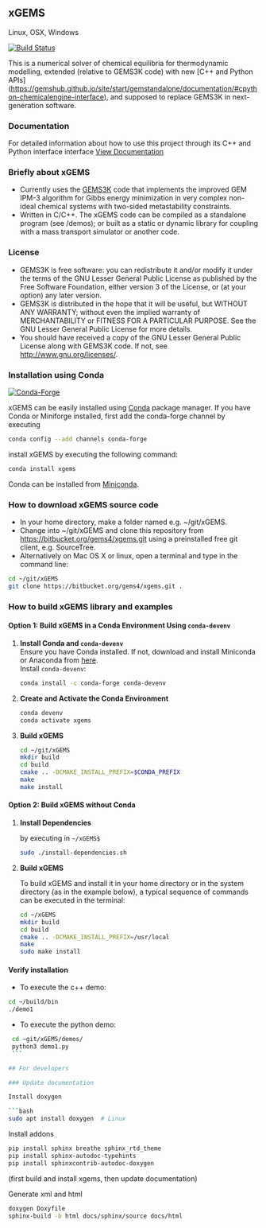 
## xGEMS 

Linux, OSX, Windows

[![Build Status](https://dev.azure.com/mirondanro/bitbuket/_apis/build/status/gems4.xgems?branchName=master)](https://dev.azure.com/mirondanro/bitbuket/_build/latest?definitionId=9&branchName=master)

This is a numerical solver of chemical equilibria for thermodynamic modelling, extended (relative to GEMS3K code) with new [C++ and Python APIs] (https://gemshub.github.io/site/start/gemstandalone/documentation/#cpython-chemicalengine-interface), and supposed to replace GEMS3K in next-generation software.  

### Documentation

For detailed information about how to use this project through its C++ and Python interface interface [View Documentation](https://xgems.readthedocs.io)

### Briefly about xGEMS

* Currently uses the [GEMS3K](https://bitbucket.org/gems4/gems3k) code that implements the improved GEM IPM-3 algorithm for Gibbs energy minimization in very complex non-ideal chemical systems with two-sided metastability constraints.
* Written in C/C++. The xGEMS code can be compiled as a standalone program (see /demos); or built as a static or dynamic library for coupling with a mass transport simulator or another code.

### License
* GEMS3K is free software: you can redistribute it and/or modify it under the terms of the GNU Lesser General Public License as published by the Free Software Foundation, either version 3 of the License, or (at your option) any later version.
* GEMS3K is distributed in the hope that it will be useful, but WITHOUT ANY WARRANTY; without even the implied warranty of MERCHANTABILITY or FITNESS FOR A PARTICULAR PURPOSE. See the GNU Lesser General Public License for more details.
* You should have received a copy of the GNU Lesser General Public License along with GEMS3K code. If not, see http://www.gnu.org/licenses/. 

### Installation using Conda 

[![Conda-Forge](https://img.shields.io/conda/vn/conda-forge/xgems?style=for-the-badge&logo=conda-forge)](https://anaconda.org/conda-forge/xgems)

xGEMS can be easily installed using [Conda](https://www.anaconda.com/docs/getting-started/miniconda/install) package manager. If you have Conda or Miniforge installed, first add the conda-forge channel by executing 

```bash
conda config --add channels conda-forge
```

install xGEMS by executing the following command:

```bash
conda install xgems
```

Conda can be installed from [Miniconda](https://conda.io/miniconda.html).

### How to download xGEMS source code

* In your home directory, make a folder named e.g. ~/git/xGEMS.
* Change into ~/git/xGEMS and clone this repository from https://bitbucket.org/gems4/xgems.git using a preinstalled free git client, e.g. SourceTree. 
* Alternatively on Mac OS X or linux, open a terminal and type in the command line:
```bash
cd ~/git/xGEMS
git clone https://bitbucket.org/gems4/xgems.git .
```

### How to build xGEMS library and examples

#### **Option 1: Build xGEMS in a Conda Environment Using `conda-devenv`**

1. **Install Conda and `conda-devenv`**  
   Ensure you have Conda installed. If not, download and install Miniconda or Anaconda from [here](https://docs.conda.io/en/latest/miniconda.html).  
   Install `conda-devenv`:
   ```bash
   conda install -c conda-forge conda-devenv
   ```

2. **Create and Activate the Conda Environment** 
   ```bash
   conda devenv
   conda activate xgems
   ```
3. **Build xGEMS**
   ```bash
   cd ~/git/xGEMS
   mkdir build
   cd build
   cmake .. -DCMAKE_INSTALL_PREFIX=$CONDA_PREFIX
   make
   make install
   ```

#### **Option 2: Build xGEMS without Conda**


1. **Install Dependencies**

   by executing in ```~/xGEMS$```
   
   ```bash
   sudo ./install-dependencies.sh
   ```

2. **Build xGEMS** 

   To build xGEMS and install it in your home directory or in the system directory (as in the example below), a typical sequence of commands can be executed in the terminal:
   
   ```sh
   cd ~/xGEMS
   mkdir build
   cd build
   cmake .. -DCMAKE_INSTALL_PREFIX=/usr/local
   make
   sudo make install
   ```

#### Verify installation

   * To execute the c++ demo:
   
   ```bash
   cd ~/build/bin
   ./demo1
   ```
   
   * To execute the python demo: 
   
   ```bash
    cd ~git/xGEMS/demos/
    python3 demo1.py
    ```

## For developers

### Update documentation 

Install doxygen

```bash
sudo apt install doxygen  # Linux
```
Install addons 
```bash
pip install sphinx breathe sphinx_rtd_theme
pip install sphinx-autodoc-typehints
pip install sphinxcontrib-autodoc-doxygen
```

(first build and install xgems, then update documentation)

Generate xml and html
```bash
doxygen Doxyfile
sphinx-build -b html docs/sphinx/source docs/html
```




